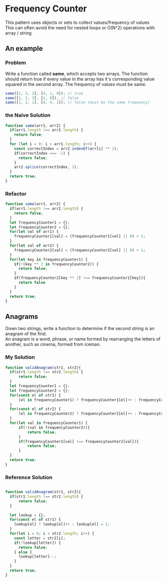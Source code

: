 # Frequency Counter

This pattern uses objects or sets to collect values/frequency of values   
This can often avoid the need for nested loops or O(N^2) operations with array / string

## An example

### Problem
Write a function called **same**, which accepts two arrays. The function should return true if every value in the array has it's corresponding value
squared in the second array. The frequency of values must be same.
```js
same([1, 2, 3], [4, 1, 9]); // true
same([1, 2, 3], [1, 9]); // false
same([1, 2, 1], [4, 4, 1]); // false (must be the same frequency)
```

### the Naive Solution
```js
function same(arr1, arr2) {
  if(arr1.length !== arr2.length) {
    return false;
  }
  for (let i = 0; i < arr1.length; i++) {
    const correctIndex = arr2.indexOf(arr[i] ** 2);
    if(correctIndex === -1) {
      return false;
    }
    arr2.splice(correctIndex, 1);
  }
  return true;
}
```

### Refactor 
```js
function same(arr1, arr2) {
  if(arr1.length !== arr2.length) {
    return false;
  }
  let frequencyCounter1 = {};
  let frequencyCounter2 = {};
  for(let val of arr1) {
    frequencyCounter1[val] = (frequencyCounter1[val] || 0) + 1;
  }
  for(let val of arr2) {
    frequencyCounter2[val] = (frequencyCounter2[val] || 0) + 1;
  }
  for(let key in frequencyCounter1) {
    if(!(key ** 2 in frequencyCounter2)) {
      return false;
    }
    if(frequencyCounter2[key ** 2] !== frequencyCounter1[key]){
      return false
    }
  }
  return true;
}
```

## Anagrams
 Given two strings, write a function to determine if the second string is an anagram of the first.   
 An anagram is a word, phrase, or name formed by rearranging the letters of another, such as cinema, formed from iceman.
 
### My Solution
```js
function validAnagram(str1, str2){
  if(str1.length !== str2.length) {
      return false;
  }
  let frequencyCounter1 = {};
  let frequencyCounter2 = {};
  for(const el of str1) {
      (el in frequencyCounter1) ? frequencyCounter1[el]++ : frequencyCounter1[el] = 1;
  }
  for(const el of str2) {
      (el in frequencyCounter2) ? frequencyCounter2[el]++ : frequencyCounter2[el] = 1;
  }
  for(let val in frequencyCounter1) {
      if(!(val in frequencyCounter2)){
          return false;
      }
      if(frequencyCounter1[val] !== frequencyCounter2[val]){
          return false;
      }
  }
  return true;
}
```

### Reference Solution

```js

function validAnagram(str1, str2){
  if(str1.length !== str2.length) {
      return false;
  }
  
  let lookup = {};
  for(const el of str1) {
    lookup[el] ? lookup[el]++ : lookup[el] = 1;
  }
  for(let i = 0; i < str2.length; i++) {
    const letter = str2[i];
    if(!lookup[letter]) {
      return false;
    } else {
      lookup[letter]--;
    }
  }
  return true;
}
```
